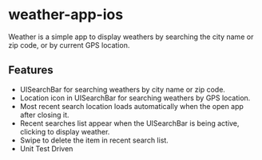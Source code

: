 # weather-app-ios

Weather is a simple app to display weathers by searching the city name or zip code, or by current GPS location.

## Features
- UISearchBar for searching weathers by city name or zip code.
- Location icon in UISearchBar for searching weathers by GPS location.
- Most recent search location loads automatically when the open app after closing it.
- Recent searches list appear when the UISearchBar is being active, clicking to display weather.
- Swipe to delete the item in recent search list.
- Unit Test Driven
